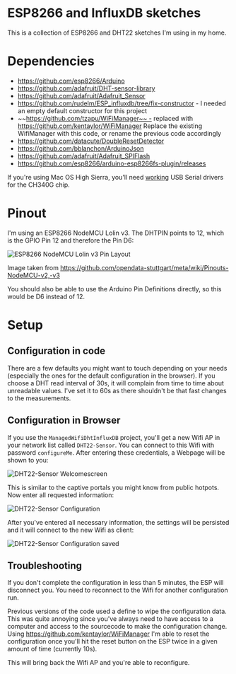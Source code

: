 # ESP8266 and InfluxDB sketches
This is a collection of ESP8266 and DHT22 sketches I'm using in my home. 

# Dependencies
- https://github.com/esp8266/Arduino
- https://github.com/adafruit/DHT-sensor-library
- https://github.com/adafruit/Adafruit_Sensor
- https://github.com/rudelm/ESP_influxdb/tree/fix-constructor - I needed an empty default constructor for this project
- ~~https://github.com/tzapu/WiFiManager~~ - replaced with https://github.com/kentaylor/WiFiManager Replace the existing WifiManager with this code, or rename the previous code accordingly
- https://github.com/datacute/DoubleResetDetector
- https://github.com/bblanchon/ArduinoJson
- https://github.com/adafruit/Adafruit_SPIFlash
- https://github.com/esp8266/arduino-esp8266fs-plugin/releases 

If you're using Mac OS High Sierra, you'll need [working](https://www.reddit.com/r/arduino/comments/7cq68i/any_new_drivers_for_ch340g_on_mac_os_high_sierra/) USB Serial drivers for the CH340G chip.

# Pinout
I'm using an ESP8266 NodeMCU Lolin v3. The DHTPIN points to 12, which is the GPIO Pin 12 and therefore the Pin D6:

![ESP8266 NodeMCU Lolin v3 Pin Layout](./images/esp8266-nodemcu-dev-kit-v3-pins.jpg "ESP8266 NodeMCU Lolin v3 Pin Layout")

Image taken from https://github.com/opendata-stuttgart/meta/wiki/Pinouts-NodeMCU-v2,-v3

You should also be able to use the Arduino Pin Definitions directly, so this would be D6 instead of 12.

# Setup
## Configuration in code
There are a few defaults you might want to touch depending on your needs (especially the ones for the default configuration in the browser). If you choose a DHT read interval of 30s, it will complain from time to time about unreadable values. I've set it to 60s as there shouldn't be that fast changes to the measurements.

## Configuration in Browser
If you use the `ManagedWifiDhtInfluxDB` project, you'll get a new Wifi AP in your network list called `DHT22-Sensor`. You can connect to this Wifi with password `configureMe`. After entering these credentials, a Webpage will be shown to you:

![DHT22-Sensor Welcomescreen](./images/DHT22-Sensor-Welcome.png "DHT22-Sensor Welcomescreen")

This is similar to the captive portals you might know from public hotpots. Now enter all requested information:

![DHT22-Sensor Configuration](./images/DHT22-Sensor-Configuration.png "DHT22-Sensor Configuration")

After you've entered all necessary information, the settings will be persisted and it will connect to the new Wifi as client:

![DHT22-Sensor Configuration saved](./images/DHT22-Sensor-Saved.png "DHT22-Sensor Configuration saved")

## Troubleshooting
If you don't complete the configuration in less than 5 minutes, the ESP will disconnect you. You need to reconnect to the Wifi for another configuration run.

Previous versions of the code used a define to wipe the configuration data. This was quite annoying since you've always need to have access to a computer and access to the sourcecode to make the configuration change. Using https://github.com/kentaylor/WiFiManager I'm able to reset the configuration once you'll hit the reset button on the ESP twice in a given amount of time (currently 10s). 

This will bring back the Wifi AP and you're able to reconfigure.